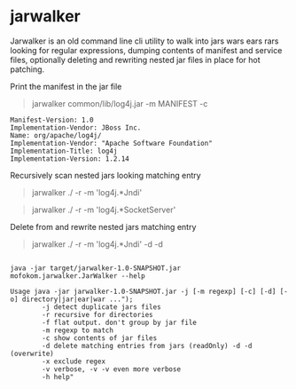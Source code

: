 # jarwalker

Jarwalker is an old command line cli utility to walk into jars wars ears rars looking for regular expressions, dumping contents of manifest and service files, optionally deleting and rewriting nested jar files in place for hot patching.

Print the manifest in the jar file

>jarwalker common/lib/log4j.jar -m MANIFEST -c

```
Manifest-Version: 1.0
Implementation-Vendor: JBoss Inc.
Name: org/apache/log4j/
Implementation-Vendor: "Apache Software Foundation"
Implementation-Title: log4j
Implementation-Version: 1.2.14
```

Recursively scan nested jars looking matching entry

>jarwalker ./ -r -m 'log4j.*Jndi'

>jarwalker ./ -r -m 'log4j.*SocketServer'

Delete from and rewrite nested jars matching entry

>jarwalker ./ -r -m 'log4j.*Jndi' -d -d

```
  
java -jar target/jarwalker-1.0-SNAPSHOT.jar mofokom.jarwalker.JarWalker --help

Usage java -jar jarwalker-1.0-SNAPSHOT.jar -j [-m regexp] [-c] [-d] [-o] directory|jar|ear|war ...");
        -j detect duplicate jars files
        -r recursive for directories
        -f flat output. don't group by jar file
        -m regexp to match
        -c show contents of jar files
        -d delete matching entries from jars (readOnly) -d -d (overwrite)
        -x exclude regex
        -v verbose, -v -v even more verbose
        -h help"
```
